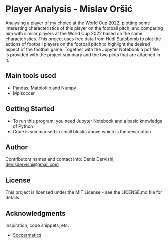 # Player Analysis - Mislav Oršić

Analysing a player of my choice at the World Cup 2022, plotting some interesting characteristics of this player on the football pitch, and comparing him with similar players at the World Cup 2022 based on the same characteristics. This project uses free data from Hudl Statsbomb to plot the actions of football players on the football pitch to highlight the desired aspect of the football game. Together with the Jupyter Notebook a pdf file is provided with the project summary and the two plots that are attached in it.

## Main tools used

* Pandas, Matplotlib and Numpy
* Mplsoccer

## Getting Started

* To run this program, you need Jupyter Notebook and a basic knowledge of Python 
* Code is summarised in small blocks above which is the description

## Author

Contributors names and contact info:
Denis Dervishi, denisdervishi@gmail.com

## License

This project is licensed under the MIT License - see the LICENSE.md file for details

## Acknowledgments

Inspiration, code snippets, etc.
* [Soccermatics](https://soccermatics.readthedocs.io/en/latest/)


